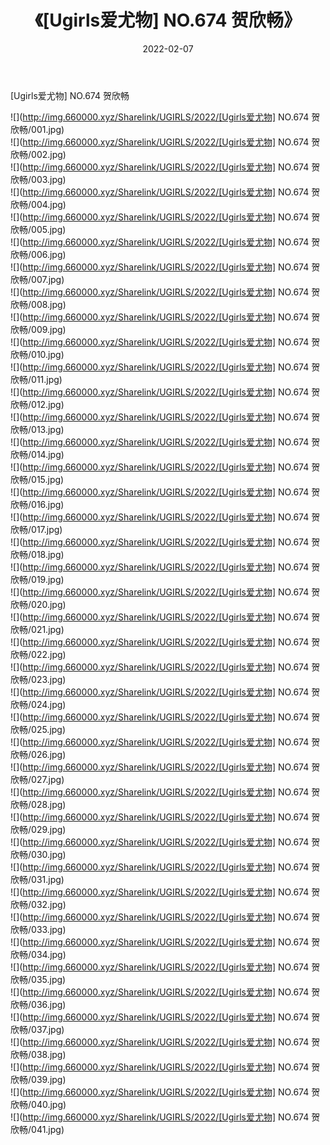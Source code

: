 ﻿---
layout: post
title:  《[Ugirls爱尤物] NO.674 贺欣畅》
date:   2022-02-07
img: http://img.660000.xyz/Sharelink/UGIRLS/2022/[Ugirls爱尤物] NO.674 贺欣畅/000.jpg
categories: [美女, 清纯, 唯美]
---

[Ugirls爱尤物] NO.674 贺欣畅

 ![](http://img.660000.xyz/Sharelink/UGIRLS/2022/[Ugirls爱尤物] NO.674 贺欣畅/001.jpg) <br>![](http://img.660000.xyz/Sharelink/UGIRLS/2022/[Ugirls爱尤物] NO.674 贺欣畅/002.jpg) <br>![](http://img.660000.xyz/Sharelink/UGIRLS/2022/[Ugirls爱尤物] NO.674 贺欣畅/003.jpg) <br>![](http://img.660000.xyz/Sharelink/UGIRLS/2022/[Ugirls爱尤物] NO.674 贺欣畅/004.jpg) <br>![](http://img.660000.xyz/Sharelink/UGIRLS/2022/[Ugirls爱尤物] NO.674 贺欣畅/005.jpg) <br>![](http://img.660000.xyz/Sharelink/UGIRLS/2022/[Ugirls爱尤物] NO.674 贺欣畅/006.jpg) <br>![](http://img.660000.xyz/Sharelink/UGIRLS/2022/[Ugirls爱尤物] NO.674 贺欣畅/007.jpg) <br>![](http://img.660000.xyz/Sharelink/UGIRLS/2022/[Ugirls爱尤物] NO.674 贺欣畅/008.jpg) <br>![](http://img.660000.xyz/Sharelink/UGIRLS/2022/[Ugirls爱尤物] NO.674 贺欣畅/009.jpg) <br>![](http://img.660000.xyz/Sharelink/UGIRLS/2022/[Ugirls爱尤物] NO.674 贺欣畅/010.jpg) <br>![](http://img.660000.xyz/Sharelink/UGIRLS/2022/[Ugirls爱尤物] NO.674 贺欣畅/011.jpg) <br>![](http://img.660000.xyz/Sharelink/UGIRLS/2022/[Ugirls爱尤物] NO.674 贺欣畅/012.jpg) <br>![](http://img.660000.xyz/Sharelink/UGIRLS/2022/[Ugirls爱尤物] NO.674 贺欣畅/013.jpg) <br>![](http://img.660000.xyz/Sharelink/UGIRLS/2022/[Ugirls爱尤物] NO.674 贺欣畅/014.jpg) <br>![](http://img.660000.xyz/Sharelink/UGIRLS/2022/[Ugirls爱尤物] NO.674 贺欣畅/015.jpg) <br>![](http://img.660000.xyz/Sharelink/UGIRLS/2022/[Ugirls爱尤物] NO.674 贺欣畅/016.jpg) <br>![](http://img.660000.xyz/Sharelink/UGIRLS/2022/[Ugirls爱尤物] NO.674 贺欣畅/017.jpg) <br>![](http://img.660000.xyz/Sharelink/UGIRLS/2022/[Ugirls爱尤物] NO.674 贺欣畅/018.jpg) <br>![](http://img.660000.xyz/Sharelink/UGIRLS/2022/[Ugirls爱尤物] NO.674 贺欣畅/019.jpg) <br>![](http://img.660000.xyz/Sharelink/UGIRLS/2022/[Ugirls爱尤物] NO.674 贺欣畅/020.jpg) <br>![](http://img.660000.xyz/Sharelink/UGIRLS/2022/[Ugirls爱尤物] NO.674 贺欣畅/021.jpg) <br>![](http://img.660000.xyz/Sharelink/UGIRLS/2022/[Ugirls爱尤物] NO.674 贺欣畅/022.jpg) <br>![](http://img.660000.xyz/Sharelink/UGIRLS/2022/[Ugirls爱尤物] NO.674 贺欣畅/023.jpg) <br>![](http://img.660000.xyz/Sharelink/UGIRLS/2022/[Ugirls爱尤物] NO.674 贺欣畅/024.jpg) <br>![](http://img.660000.xyz/Sharelink/UGIRLS/2022/[Ugirls爱尤物] NO.674 贺欣畅/025.jpg) <br>![](http://img.660000.xyz/Sharelink/UGIRLS/2022/[Ugirls爱尤物] NO.674 贺欣畅/026.jpg) <br>![](http://img.660000.xyz/Sharelink/UGIRLS/2022/[Ugirls爱尤物] NO.674 贺欣畅/027.jpg) <br>![](http://img.660000.xyz/Sharelink/UGIRLS/2022/[Ugirls爱尤物] NO.674 贺欣畅/028.jpg) <br>![](http://img.660000.xyz/Sharelink/UGIRLS/2022/[Ugirls爱尤物] NO.674 贺欣畅/029.jpg) <br>![](http://img.660000.xyz/Sharelink/UGIRLS/2022/[Ugirls爱尤物] NO.674 贺欣畅/030.jpg) <br>![](http://img.660000.xyz/Sharelink/UGIRLS/2022/[Ugirls爱尤物] NO.674 贺欣畅/031.jpg) <br>![](http://img.660000.xyz/Sharelink/UGIRLS/2022/[Ugirls爱尤物] NO.674 贺欣畅/032.jpg) <br>![](http://img.660000.xyz/Sharelink/UGIRLS/2022/[Ugirls爱尤物] NO.674 贺欣畅/033.jpg) <br>![](http://img.660000.xyz/Sharelink/UGIRLS/2022/[Ugirls爱尤物] NO.674 贺欣畅/034.jpg) <br>![](http://img.660000.xyz/Sharelink/UGIRLS/2022/[Ugirls爱尤物] NO.674 贺欣畅/035.jpg) <br>![](http://img.660000.xyz/Sharelink/UGIRLS/2022/[Ugirls爱尤物] NO.674 贺欣畅/036.jpg) <br>![](http://img.660000.xyz/Sharelink/UGIRLS/2022/[Ugirls爱尤物] NO.674 贺欣畅/037.jpg) <br>![](http://img.660000.xyz/Sharelink/UGIRLS/2022/[Ugirls爱尤物] NO.674 贺欣畅/038.jpg) <br>![](http://img.660000.xyz/Sharelink/UGIRLS/2022/[Ugirls爱尤物] NO.674 贺欣畅/039.jpg) <br>![](http://img.660000.xyz/Sharelink/UGIRLS/2022/[Ugirls爱尤物] NO.674 贺欣畅/040.jpg) <br>![](http://img.660000.xyz/Sharelink/UGIRLS/2022/[Ugirls爱尤物] NO.674 贺欣畅/041.jpg) <br>